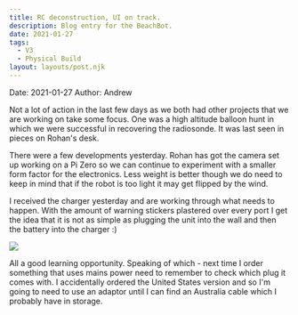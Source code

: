 ```yaml
---
title: RC deconstruction, UI on track.
description: Blog entry for the BeachBot.
date: 2021-01-27
tags:
  - V3
  - Physical Build
layout: layouts/post.njk
---
```

Date: 2021-01-27
Author: Andrew

Not a lot of action in the last few days as we both had other projects that we are working on take some focus. One was a high altitude balloon hunt in which we were successful in recovering the radiosonde. It was last seen in pieces on Rohan's desk.

There were a few developments yesterday. Rohan has got the camera set up working on a Pi Zero so we can continue to experiment with a smaller form factor for the electronics. Less weight is better though we do need to keep in mind that if the robot is too light it may get flipped by the wind.

I received the charger yesterday and are working through what needs to happen. With the amount of warning stickers plastered over every port I get the idea that it is not as simple as plugging the unit into the wall and then the battery into the charger :) 

<img src="{{ '/img/2021-01-27_charger_warnings.jpg' | url }}"/>

All a good learning opportunity. Speaking of which - next time I order something that uses mains power need to remember to check which plug it comes with. I accidentally ordered the United States version and so I'm going to need to use an adaptor until I can find an Australia cable which I probably have in storage.
